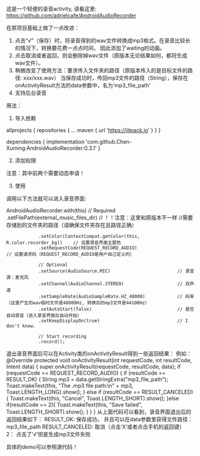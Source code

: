 这是一个轻便的录音activity, 
请看这里: https://github.com/adrielcafe/AndroidAudioRecorder

在原项目基础上做了一点改进：
1. 点击“√”（保存）时，将录音得到的wav文件转换成mp3格式。在录音比较长的情况下，转换要花费一点点时间，
    因此添加了waiting的动画。
2. 点击取消或者返回，则会删除掉wav文件（原版本无论结果如何，都将生成wav文件）。
3. 稍微改变了使用方法：要求传入文件夹的路径（原版本传入的是目标文件的路径: xxx/xxx.wav）
    当保存成功时，传回mp3文件的路径（String），保存在onActivityResult方法的data参数中，名为'mp3_file_path'
4. 支持后台录音

用法：
1. 导入依赖

allprojects {
		repositories {
			...
			maven { url 'https://jitpack.io' }
		}
}

dependencies {
    implementation 'com.github.Chen-Xuming:AndroidAudioRecorder:0.3.1'
}

2. 添加权限
<uses-permission android:name="android.permission.RECORD_AUDIO"/>
<uses-permission android:name="android.permission.WRITE_EXTERNAL_STORAGE"/>
<uses-permission android:name="android.permission.WAKE_LOCK" />

注意：其中前两个需要动态申请！

3. 使用

调用以下方法就可以进入录音界面:

AndroidAudioRecorder.with(this)
                // Required
                .setFilePath(external_music_files_dir)              // ！！注意：这里和原版本不一样
                                                                    //需要存储到的文件夹的路径（请确保文件夹存在且路径正确）
                                                                    
                .setColor(ContextCompat.getColor(this, R.color.recorder_bg))    // 设置录音界面主题色
                .setRequestCode(REQUEST_RECORD_AUDIO)                           // 设置请求码（REQUEST_RECORD_AUDIO是用户自己定义的）

                // Optional
                .setSource(AudioSource.MIC)                         // 录音源：麦克风             
                .setChannel(AudioChannel.STEREO)                    // 双声道
                .setSampleRate(AudioSampleRate.HZ_48000)            // 码率（这里产生的wav临时文件是48000Hz, 转换后的mp3文件是44100Hz）
                .setAutoStart(false)                                // 是否自动录音（进入录音界面后自动开始）
                .setKeepDisplayOn(true)                             // I don't know.

                // Start recording
                .record();
                
退出录音界面后可以在Activity类的onActivityResult得到一些返回结果：
例如：
    @Override
    protected void onActivityResult(int requestCode, int resultCode, Intent data) {
        super.onActivityResult(requestCode, resultCode, data);
        if (requestCode == REQUEST_RECORD_AUDIO) {
            if (resultCode == RESULT_OK) {
                String mp3 = data.getStringExtra("mp3_file_path");
                Toast.makeText(this, "The .mp3 file path:\n" + mp3, Toast.LENGTH_LONG).show();
            } else if (resultCode == RESULT_CANCELED) {
                Toast.makeText(this, "Cancel", Toast.LENGTH_SHORT).show();
            }else if(resultCode == 2){
                Toast.makeText(this, "Save failed", Toast.LENGTH_SHORT).show();
            }
        }
    }
从上面代码可以看到，录音界面退出后的返回结果如下：
RESULT_OK:          保存成功， 并且可以在data参数里获得文件路径：mp3_file_path
RESULT_CANCELED:    取消（点击‘X’或者点击手机的返回键）
2：                 点击了‘√’但是生成mp3文件失败

具体的demo可以参照源代码！
